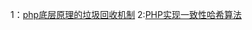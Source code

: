   1：[php底层原理的垃圾回收机制](http://www.php.cn/php-weizijiaocheng-415806.html)
  2:[PHP实现一致性哈希算法](http://www.php.cn/php-weizijiaocheng-415797.html)